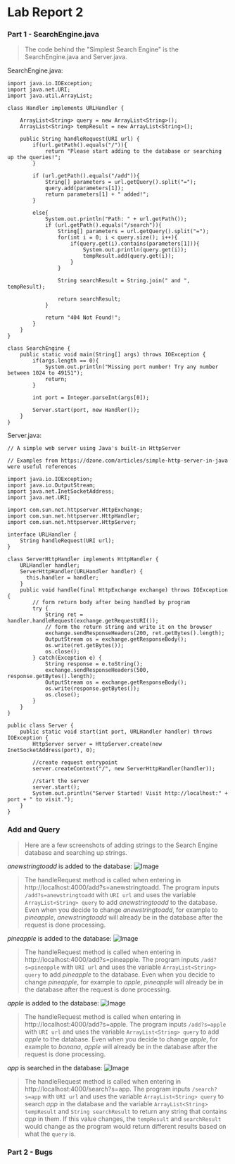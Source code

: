 # Lab Report 2

### Part 1 - SearchEngine.java

> The code behind the "Simplest Search Engine" is the SearchEngine.java and Server.java.

SearchEngine.java:
```
import java.io.IOException;
import java.net.URI;
import java.util.ArrayList;

class Handler implements URLHandler {

    ArrayList<String> query = new ArrayList<String>();
    ArrayList<String> tempResult = new ArrayList<String>();

    public String handleRequest(URI url) {
        if(url.getPath().equals("/")){
            return "Please start adding to the database or searching up the queries!";
        }

        if (url.getPath().equals("/add")){
            String[] parameters = url.getQuery().split("=");
            query.add(parameters[1]);
            return parameters[1] + " added!";
        }

        else{
            System.out.println("Path: " + url.getPath());
            if (url.getPath().equals("/search")){
                String[] parameters = url.getQuery().split("=");
                for(int i = 0; i < query.size(); i++){
                    if(query.get(i).contains(parameters[1])){
                        System.out.println(query.get(i));
                        tempResult.add(query.get(i));
                    }
                }

                String searchResult = String.join(" and ", tempResult);
                
                return searchResult;
            }

            return "404 Not Found!";
        }
    }
}

class SearchEngine {
    public static void main(String[] args) throws IOException {
        if(args.length == 0){
            System.out.println("Missing port number! Try any number between 1024 to 49151");
            return;
        }

        int port = Integer.parseInt(args[0]);

        Server.start(port, new Handler());
    }
}
```

Server.java:
```
// A simple web server using Java's built-in HttpServer

// Examples from https://dzone.com/articles/simple-http-server-in-java were useful references

import java.io.IOException;
import java.io.OutputStream;
import java.net.InetSocketAddress;
import java.net.URI;

import com.sun.net.httpserver.HttpExchange;
import com.sun.net.httpserver.HttpHandler;
import com.sun.net.httpserver.HttpServer;

interface URLHandler {
    String handleRequest(URI url);
}

class ServerHttpHandler implements HttpHandler {
    URLHandler handler;
    ServerHttpHandler(URLHandler handler) {
      this.handler = handler;
    }
    public void handle(final HttpExchange exchange) throws IOException {
        // form return body after being handled by program
        try {
            String ret = handler.handleRequest(exchange.getRequestURI());
            // form the return string and write it on the browser
            exchange.sendResponseHeaders(200, ret.getBytes().length);
            OutputStream os = exchange.getResponseBody();
            os.write(ret.getBytes());
            os.close();
        } catch(Exception e) {
            String response = e.toString();
            exchange.sendResponseHeaders(500, response.getBytes().length);
            OutputStream os = exchange.getResponseBody();
            os.write(response.getBytes());
            os.close();
        }
    }
}

public class Server {
    public static void start(int port, URLHandler handler) throws IOException {
        HttpServer server = HttpServer.create(new InetSocketAddress(port), 0);

        //create request entrypoint
        server.createContext("/", new ServerHttpHandler(handler));

        //start the server
        server.start();
        System.out.println("Server Started! Visit http://localhost:" + port + " to visit.");
    }
}
```

### Add and Query

> Here are a few screenshots of adding strings to the Search Engine database and searching up strings.

*anewstringtoadd* is added to the database:
![Image](https://i.imgur.com/4ngNXyw.png)

> The handleRequest method is called when entering in http://localhost:4000/add?s=anewstringtoadd.  The program inputs `/add?s=anewstringtoadd` with `URI url` and uses the variable `ArrayList<String> query` to add *anewstringtoadd* to the database.  Even when you decide to change *anewstringtoadd*, for example to *pineapple*, *anewstringtoadd* will already be in the database after the request is done processing.

*pineapple* is added to the database:
![Image](https://i.imgur.com/xj5sCmb.png)

> The handleRequest method is called when entering in http://localhost:4000/add?s=pineapple.  The program inputs `/add?s=pineapple` with `URI url` and uses the variable `ArrayList<String> query` to add *pineapple* to the database.  Even when you decide to change *pineapple*, for example to *apple*, *pineapple* will already be in the database after the request is done processing.

*apple* is added to the database:
![Image](https://i.imgur.com/mQwYAaQ.png)

> The handleRequest method is called when entering in http://localhost:4000/add?s=apple.  The program inputs `/add?s=apple` with `URI url` and uses the variable `ArrayList<String> query` to add *apple* to the database.  Even when you decide to change *apple*, for example to *banana*, *apple* will already be in the database after the request is done processing.

*app* is searched in the database:
![Image](https://i.imgur.com/QOrpXoK.png)

> The handleRequest method is called when entering in http://localhost:4000/search?s=app.  The program inputs `/search?s=app` with `URI url` and uses the variable `ArrayList<String> query` to search *app* in the database and the variable `ArrayList<String> tempResult` and `String searchResult` to return any string that contains *app* in them.  If this value changes, the `tempResult` and `searchResult` would change as the program would return different results based on what the `query` is.

### Part 2 - Bugs